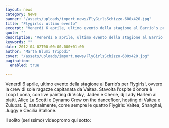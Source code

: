 ```yaml
---
layout: news
category: News
banner: "/assets/uploads/import.news/FlyGirlsSchizzo-600x420.jpg"
title: "Flygirls: ultimo evento"
excerpt: "Venerdì 6 aprile, ultimo evento della stagione al Barrio’s per Flygirls!, ovvero la crew di sole ragazze capitanata da Vaitea. Stavolta l’ospite d’onore è Loop Loona, con live painting di Vicky, Jaden e Cherie, dj Lady Harlem ai piatti, Alice La Scotti e Dynamo Crew on the dancefloor, hosting di Vaitea e Zulupat. E, naturalmente, [&hellip"
quote: ""
description: "Venerdì 6 aprile, ultimo evento della stagione al Barrio’s per Flygirls!, ovvero la crew di sole ragazze capitanata da Vaitea. Stavolta l’ospite d’onore è Loop Loona, con live painting di Vicky, Jaden e Cherie, dj Lady Harlem ai piatti, Alice La Scotti e Dynamo Crew on the dancefloor, hosting di Vaitea e Zulupat. E, naturalmente, [&hellip"
keywords: ""
date: 2012-04-02T00:00:00.000+01:00
author: "Marta Blumi Tripodi"
cover: "/assets/uploads/import.news/FlyGirlsSchizzo-600x420.jpg"
pagination:
  enabled: true

---
```


Venerdì 6 aprile, ultimo evento della stagione al Barrio’s per Flygirls!, ovvero la crew di sole ragazze capitanata da Vaitea. Stavolta l’ospite d’onore è Loop Loona, con live painting di Vicky, Jaden e Cherie, dj Lady Harlem ai piatti, Alice La Scotti e Dynamo Crew on the dancefloor, hosting di Vaitea e Zulupat. E, naturalmente, come sempre le quattro Flygirls: Vaitea, Shanghai, Juggy e Cecilia Stallone.

Il solito (serissimo) videopromo qui sotto:  